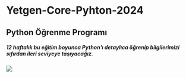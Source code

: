 # Yetgen-Core-Pyhton-2024

## Python Öğrenme Programı

##### 12 haftalık bu eğitim boyunca Python'ı detaylıca öğrenip bilgilerimizi sıfırdan ileri seviyeye taşıyacağız. 

<img src = "https://yetkingencler.com/wp-content/uploads/2021/07/YetGenLogo.png">


